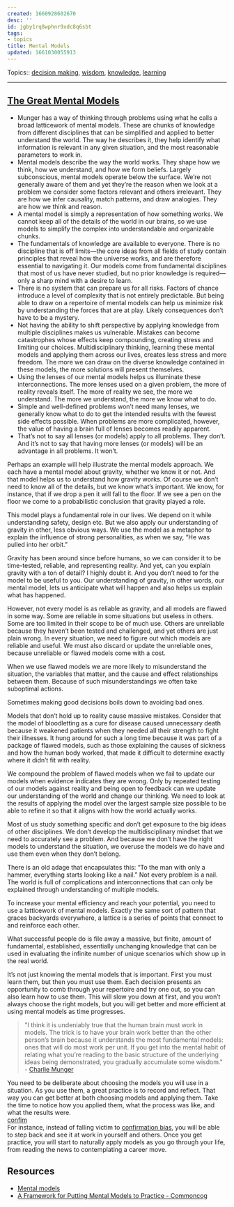 ```yaml
---
created: 1660928602670
desc: ''
id: jgby1rq8wphnr9xdc8q6sbt
tags:
- topics
title: Mental Models
updated: 1661030055913
---
```

   
Topics::  [decision making](../topics/decision%20making.md), [wisdom](../topics/wisdom.md), [knowledge](../topics/knowledge.md), [learning](../topics/learning.md)   
   
   
---   
   
## [The Great Mental Models](../resources/books/The%20Great%20Mental%20Models.md)   
   
   
- Munger has a way of thinking through problems using what he calls a broad latticework of mental models. These are chunks of knowledge from different disciplines that can be simplified and applied to better understand the world. The way he describes it, they help identify what information is relevant in any given situation, and the most reasonable parameters to work in.   
- Mental models describe the way the world works. They shape how we think, how we understand, and how we form beliefs. Largely subconscious, mental models operate below the surface. We’re not generally aware of them and yet they’re the reason when we look at a problem we consider some factors relevant and others irrelevant. They are how we infer causality, match patterns, and draw analogies. They are how we think and reason.   
- A mental model is simply a representation of how something works. We cannot keep all of the details of the world in our brains, so we use models to simplify the complex into understandable and organizable chunks.   
- The fundamentals of knowledge are available to everyone. There is no discipline that is off limits—the core ideas from all fields of study contain principles that reveal how the universe works, and are therefore essential to navigating it. Our models come from fundamental disciplines that most of us have never studied, but no prior knowledge is required—only a sharp mind with a desire to learn.   
- There is no system that can prepare us for all risks. Factors of chance introduce a level of complexity that is not entirely predictable. But being able to draw on a repertoire of mental models can help us minimize risk by understanding the forces that are at play. Likely consequences don’t have to be a mystery.   
- Not having the ability to shift perspective by applying knowledge from multiple disciplines makes us vulnerable. Mistakes can become catastrophes whose effects keep compounding, creating stress and limiting our choices. Multidisciplinary thinking, learning these mental models and applying them across our lives, creates less stress and more freedom. The more we can draw on the diverse knowledge contained in these models, the more solutions will present themselves.   
- Using the lenses of our mental models helps us illuminate these interconnections. The more lenses used on a given problem, the more of reality reveals itself. The more of reality we see, the more we understand. The more we understand, the more we know what to do.   
- Simple and well-defined problems won’t need many lenses, we generally know what to do to get the intended results with the fewest side effects possible. When problems are more complicated, however, the value of having a brain full of lenses becomes readily apparent.   
- That’s not to say all lenses (or models) apply to all problems. They don’t. And it’s not to say that having more lenses (or models) will be an advantage in all problems. It won’t.   
   
Perhaps an example will help illustrate the mental models approach. We each have a mental model about gravity, whether we know it or not. And that model helps us to understand how gravity works. Of course we don’t need to know all of the details, but we know what’s important. We know, for instance, that if we drop a pen it will fall to the floor. If we see a pen on the floor we come to a probabilistic conclusion that gravity played a role.   
   
This model plays a fundamental role in our lives. We depend on it while understanding safety, design etc. But we also apply our understanding of gravity in other, less obvious ways. We use the model as a metaphor to explain the influence of strong personalities, as when we say, “He was pulled into her orbit.”   
   
Gravity has been around since before humans, so we can consider it to be time-tested, reliable, and representing reality. And yet, can you explain gravity with a ton of detail? I highly doubt it. And you don’t need to for the model to be useful to you. Our understanding of gravity, in other words, our mental model, lets us anticipate what will happen and also helps us explain what has happened.   
   
However, not every model is as reliable as gravity, and all models are flawed in some way. Some are reliable in some situations but useless in others. Some are too limited in their scope to be of much use. Others are unreliable because they haven’t been tested and challenged, and yet others are just plain wrong. In every situation, we need to figure out which models are reliable and useful. We must also discard or update the unreliable ones, because unreliable or flawed models come with a cost.   
   
When we use flawed models we are more likely to misunderstand the situation, the variables that matter, and the cause and effect relationships between them. Because of such misunderstandings we often take suboptimal actions.   
   
Sometimes making good decisions boils down to avoiding bad ones.   
   
Models that don’t hold up to reality cause massive mistakes. Consider that the model of bloodletting as a cure for disease caused unnecessary death because it weakened patients when they needed all their strength to fight their illnesses. It hung around for such a long time because it was part of a package of flawed models, such as those explaining the causes of sickness and how the human body worked, that made it difficult to determine exactly where it didn’t fit with reality.   
   
We compound the problem of flawed models when we fail to update our models when evidence indicates they are wrong. Only by repeated testing of our models against reality and being open to feedback can we update our understanding of the world and change our thinking. We need to look at the results of applying the model over the largest sample size possible to be able to refine it so that it aligns with how the world actually works.   
   
Most of us study something specific and don’t get exposure to the big ideas of other disciplines. We don’t develop the multidisciplinary mindset that we need to accurately see a problem. And because we don’t have the right models to understand the situation, we overuse the models we do have and use them even when they don’t belong.   
   
There is an old adage that encapsulates this: “To the man with only a hammer, everything starts looking like a nail.” Not every problem is a nail. The world is full of complications and interconnections that can only be explained through understanding of multiple models.   
   
To increase your mental efficiency and reach your potential, you need to use a latticework of mental models. Exactly the same sort of pattern that graces backyards everywhere, a lattice is a series of points that connect to and reinforce each other.   
   
What successful people do is file away a massive, but finite, amount of fundamental, established, essentially unchanging knowledge that can be used in evaluating the infinite number of unique scenarios which show up in the real world.   
   
It’s not just knowing the mental models that is important. First you must learn them, but then you must use them. Each decision presents an opportunity to comb through your repertoire and try one out, so you can also learn how to use them. This will slow you down at first, and you won’t always choose the right models, but you will get better and more efficient at using mental models as time progresses.   
   
   
> "I think it is undeniably true that the human brain must work in models. The trick is to have your brain work better than the other person’s brain because it understands the most fundamental models: ones that will do most work per unit. If you get into the mental habit of relating what you’re reading to the basic structure of the underlying ideas being demonstrated, you gradually accumulate some wisdom." - [Charlie Munger](../resources/people/Charlie%20Munger.md)
   
   
You need to be deliberate about choosing the models you will use in a situation. As you use them, a great practice is to record and reflect. That way you can get better at both choosing models and applying them. Take the time to notice how you applied them, what the process was like, and what the results were.   
[confim](/not_created.md)   
For instance, instead of falling victim to [confirmation bias](../archive/confirmation%20bias.md), you will be able to step back and see it at work in yourself and others. Once you get practice, you will start to naturally apply models as you go through your life, from reading the news to contemplating a career move.   
   
## Resources   
   
   
- [Mental models](https://no-kill-switch.ghost.io/mental-models/)   
- [A Framework for Putting Mental Models to Practice - Commoncog](https://commoncog.com/a-framework-for-putting-mental-models-to-practice/)